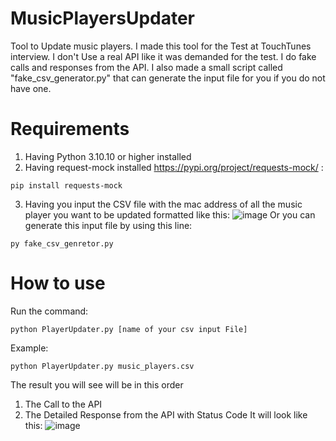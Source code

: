 # MusicPlayersUpdater
Tool to Update music players. I made this tool for the Test at TouchTunes interview. I don't Use a real API like it was demanded for the test. I do fake calls and responses from the API. I also made a small script called "fake_csv_generator.py" that can generate the input file for you if you do not have one.
# Requirements
1. Having Python 3.10.10 or higher installed  
2. Having request-mock installed https://pypi.org/project/requests-mock/ :
```
pip install requests-mock
```
3. Having you input the CSV file with the mac address of all the music player you want to be updated formatted like this:
![image](https://user-images.githubusercontent.com/14093695/218222948-2525ceec-da1c-452e-af2e-ca9620015ba9.png)
Or you can generate this input file  by using this line:
```
py fake_csv_genretor.py
```
# How to use
Run the command:
```
python PlayerUpdater.py [name of your csv input File]
```
Example:
```
python PlayerUpdater.py music_players.csv 
```
The result you will see will be  in this order
1. The Call to the API
2. The Detailed Response from the API with Status Code
It will look like this: ![image](https://user-images.githubusercontent.com/14093695/218225079-499c01ea-7d00-4454-8b7a-7d6a660f4a29.png)
